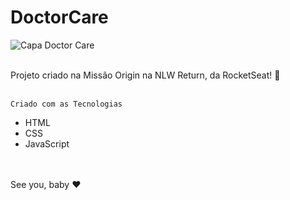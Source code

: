 # DoctorCare

![Capa Doctor Care](https://user-images.githubusercontent.com/102435512/167310686-bb4e295b-b845-41ab-916e-3d8f88176c13.jpeg)
<br>
<br>
<div>Projeto criado na Missão Origin na NLW Return, da RocketSeat! 💜</div>
<br>

    Criado com as Tecnologias

-  HTML
-  CSS
-  JavaScript
<br>
<br>
See you, baby ❤️


